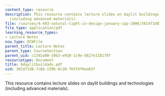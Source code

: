 ```yaml
---
content_type: resource
description: This resource contains lecture slides on daylit buildings and technologies
  (including advanced materials).
file: /courses/4-493-natural-light-in-design-january-iap-2006/301471d87c6b139b8c20f65f4f6ea83f_6daylitbuildadv.pdf
file_type: application/pdf
learning_resource_types:
- Lecture Notes
ocw_type: OCWFile
parent_title: Lecture Notes
parent_type: CourseSection
parent_uid: c1392a00-39b3-e910-1c9e-5627e1181797
resourcetype: Document
title: 6daylitbuildadv.pdf
uid: 301471d8-7c6b-139b-8c20-f65f4f6ea83f
---
```

This resource contains lecture slides on daylit buildings and technologies (including advanced materials).

